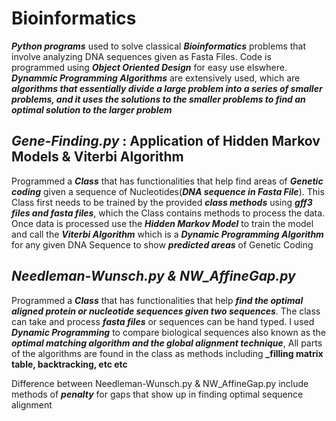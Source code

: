 # Bioinformatics

**_Python programs_** used to solve classical **_Bioinformatics_** problems that involve analyzing DNA sequences given as Fasta Files. Code is programmed using **_Object Oriented Design_** for easy use elswhere. **_Dynammic Programming Algorithms_** are extensively used, which are **_algorithms that essentially divide a large problem into a series of smaller problems, and it uses the solutions to the smaller problems to find an optimal solution to the larger problem_**

## _Gene-Finding.py_ : Application of Hidden Markov Models & Viterbi Algorithm

Programmed a **_Class_** that has functionalities that help find areas of **_Genetic coding_** given a sequence of Nucleotides(**_DNA sequence in Fasta File_**). This Class first needs to be trained by the provided **_class methods_** using **_gff3 files and fasta files_**, which the Class contains methods to process the data. Once data is processed use the **_Hidden Markov Model_** to train the model and call the **_Viterbi Algorithm_** which is a **_Dynamic Programming Algorithm_** for any given DNA Sequence to show **_predicted areas_** of Genetic Coding



## _Needleman-Wunsch.py & NW_AffineGap.py_

Programmed a **_Class_** that has functionalities that help **_find the optimal aligned protein or nucleotide sequences given two sequences_**. The class can take and process **_fasta files_** or sequences can be hand typed. I used **_Dynamic Programming_** to compare biological sequences also known as the **_optimal matching algorithm and the global alignment technique_**, All parts of the algorithms are found in the class as methods including **_filling matrix table, backtracking, etc etc**

Difference between Needleman-Wunsch.py & NW_AffineGap.py include methods of **_penalty_** for gaps that show up in finding optimal sequence alignment

  
